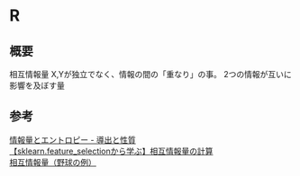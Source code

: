 # R

## 概要
相互情報量
    X,Yが独立でなく、情報の間の「重なり」の事。
    2つの情報が互いに影響を及ぼす量

## 参考
[情報量とエントロピー - 導出と性質](https://whyitsso.net/math/statistics/information_entropy.html)  
[【sklearn.feature_selectionから学ぶ】相互情報量の計算](https://qiita.com/sunachack/items/675b04aadf2aa0c17577)   
[相互情報量（野球の例）](https://www.momoyama-usagi.com/entry/info/entropy#%EF%BC%93%E7%9B%B8%E4%BA%92%E6%83%85%E5%A0%B1%E9%87%8F)  
